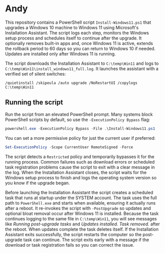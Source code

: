 # Andy

This repository contains a PowerShell script `Install-Windows11.ps1` that upgrades a Windows 10 machine to Windows 11 using Microsoft's Installation Assistant. The script logs each step, monitors the Windows setup process and schedules itself to continue after the upgrade. It optionally removes built-in apps and, once Windows 11 is active, extends the rollback period to 60 days so you can return to Windows 10 if needed. Updates are installed only after Windows 11 is running.

The script downloads the Installation Assistant to `C:\temp\Win11` and logs to
`C:\temp\Win11\install_windows11_full.log`. It launches the assistant with a
verified set of silent switches:
```
/quietinstall /skipeula /auto upgrade /NoRestartUI /copylogs C:\temp\Win11
```
## Running the script

Run the script from an elevated PowerShell prompt. Many systems block PowerShell scripts by default, so use the `-ExecutionPolicy Bypass` flag:

```powershell
powershell.exe -ExecutionPolicy Bypass -File .\Install-Windows11.ps1
```

You can set a more permissive policy for just the current user if preferred:

```powershell
Set-ExecutionPolicy -Scope CurrentUser RemoteSigned -Force
```

The script detects a `Restricted` policy and temporarily bypasses it for the running process. Common failures such as download errors or scheduled task registration problems cause the script to exit with a clear message in the log.
When the Installation Assistant closes, the script waits for the Windows setup process to finish and logs the operating system version so you know if the upgrade began.

Before launching the Installation Assistant the script creates a scheduled task that runs at startup under the SYSTEM account. The task uses the full path to `PowerShell.exe` and starts when available, ensuring it actually runs after a reboot. It re-invokes the script with `-PostUpgrade` so updates and optional bloat removal occur after Windows 11 is installed. Because the task continues logging to the same file in `C:\temp\Win11`, you will see messages like *Running post-upgrade tasks* and *Updates installed. Task removed.* after the reboot. When updates complete the task deletes itself. If the Installation Assistant exits successfully, the script restarts the computer so the post-upgrade task can continue. The script exits early with a message if the download or task registration fails so you can correct the issue.

